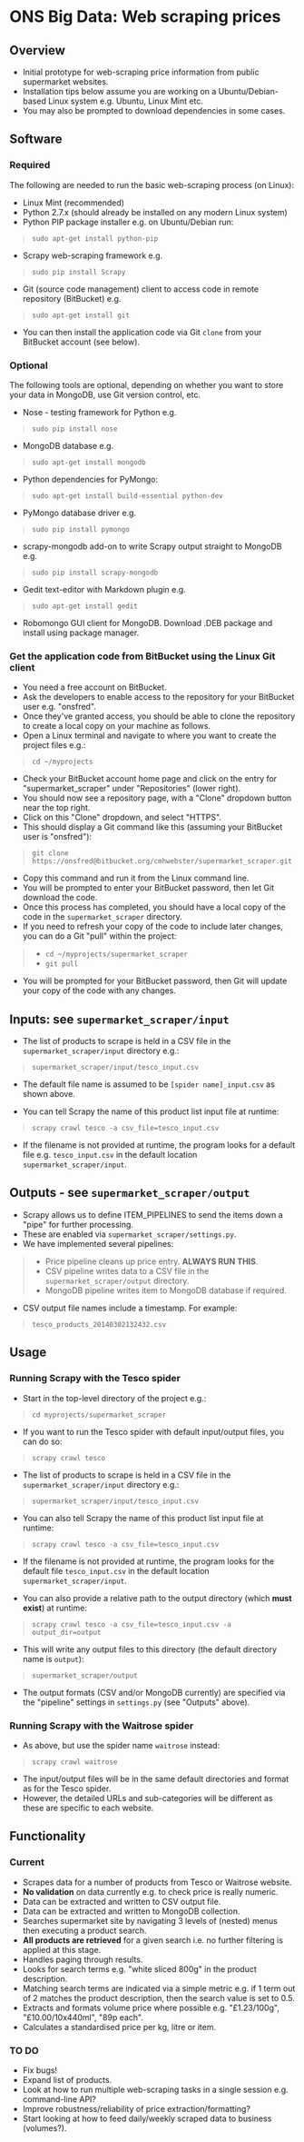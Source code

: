 ONS Big Data: Web scraping prices
=================================
Overview
--------
* Initial prototype for web-scraping price information from public supermarket websites.  
* Installation tips below assume you are working on a Ubuntu/Debian-based Linux system e.g. Ubuntu, Linux Mint etc.  
* You may also be prompted to download dependencies in some cases.

Software
--------
### Required
The following are needed to run the basic web-scraping process (on Linux):

* Linux Mint (recommended)
* Python 2.7.x (should already be installed on any modern Linux system)
* Python PIP package installer e.g. on Ubuntu/Debian run:  
> `sudo apt-get install python-pip`
* Scrapy web-scraping framework e.g. 
> `sudo pip install Scrapy`
* Git (source code management) client to access code in remote repository (BitBucket) e.g.
> `sudo apt-get install git`
* You can then install the application code via Git `clone` from your BitBucket account (see below).

### Optional
The following tools are optional, depending on whether you want to store your data in MongoDB, use Git version control, etc.

* Nose - testing framework for Python e.g.
> `sudo pip install nose`
* MongoDB database e.g.
> `sudo apt-get install mongodb`
* Python dependencies for PyMongo:
> `sudo apt-get install build-essential python-dev`
* PyMongo database driver e.g.
> `sudo pip install pymongo`
* scrapy-mongodb add-on to write Scrapy output straight to MongoDB e.g.
> `sudo pip install scrapy-mongodb`
* Gedit text-editor with Markdown plugin e.g.
> `sudo apt-get install gedit`
* Robomongo GUI client for MongoDB.  Download .DEB package and install using package manager.

### Get the application code from BitBucket using the Linux Git client
* You need a free account on BitBucket.
* Ask the developers to enable access to the repository for your BitBucket user e.g. "onsfred".
* Once they've granted access, you should be able to clone the repository to create a local copy on your machine as follows.
* Open a Linux terminal and navigate to where you want to create the project files e.g.:
> `cd ~/myprojects`
* Check your BitBucket account home page and click on the entry for "supermarket_scraper" under "Repositories" (lower right).
* You should now see a repository page, with a "Clone" dropdown button near the top right.
* Click on this "Clone" dropdown, and select "HTTPS".
* This should display a Git command like this (assuming your BitBucket user is "onsfred"):
> `git clone https://onsfred@bitbucket.org/cmhwebster/supermarket_scraper.git`
* Copy this command and run it from the Linux command line.
* You will be prompted to enter your BitBucket password, then let Git download the code.
* Once this process has completed, you should have a local copy of the code in the `supermarket_scraper` directory.
* If you need to refresh your copy of the code to include later changes, you can do a Git "pull" within the project:
> * `cd ~/myprojects/supermarket_scraper`
> * `git pull`
* You will be prompted for your BitBucket password, then Git will update your copy of the code with any changes.

Inputs: see `supermarket_scraper/input`
-------------------------------------
* The list of products to scrape is held in a CSV file in the `supermarket_scraper/input` directory e.g.:
>`supermarket_scraper/input/tesco_input.csv`
* The default file name is assumed to be `[spider name]_input.csv` as shown above.

* You can tell Scrapy the name of this product list input file at runtime:
>`scrapy crawl tesco -a csv_file=tesco_input.csv`
* If the filename is not provided at runtime, the program looks for a default file e.g. `tesco_input.csv` in the default location `supermarket_scraper/input`.

Outputs - see `supermarket_scraper/output`
------------------------------------------
* Scrapy allows us to define ITEM_PIPELINES to send the items down a "pipe" for further processing.
* These are enabled via `supermarket_scraper/settings.py`.
* We have implemented several pipelines:
> * Price pipeline cleans up price entry. **ALWAYS RUN THIS**.
> * CSV pipeline writes data to a CSV file in the `supermarket_scraper/output` directory.
> * MongoDB pipeline writes item to MongoDB database if required.
* CSV output file names include a timestamp.  For example:
> `tesco_products_20140302132432.csv`

Usage
-----
### Running Scrapy with the Tesco spider
* Start in the top-level directory of the project e.g.:
>`cd myprojects/supermarket_scraper`
* If you want to run the Tesco spider with default input/output files, you can do so:
>`scrapy crawl tesco`
* The list of products to scrape is held in a CSV file in the `supermarket_scraper/input` directory e.g.:
>`supermarket_scraper/input/tesco_input.csv`
* You can also tell Scrapy the name of this product list input file at runtime:
>`scrapy crawl tesco -a csv_file=tesco_input.csv`
* If the filename is not provided at runtime, the program looks for the default file `tesco_input.csv` in the default location `supermarket_scraper/input`.

* You can also provide a relative path to the output directory (which **must exist**) at runtime:
>`scrapy crawl tesco -a csv_file=tesco_input.csv -a output_dir=output`
* This will write any output files to this directory (the default directory name is `output`):
>`supermarket_scraper/output`
* The output formats (CSV and/or MongoDB currently) are specified via the "pipeline" settings in `settings.py` (see "Outputs" above).
### Running Scrapy with the Waitrose spider
* As above, but use the spider name `waitrose` instead:
>`scrapy crawl waitrose`
* The input/output files will be in the same default directories and format as for the Tesco spider.
* However, the detailed URLs and sub-categories will be different as these are specific to each website.

Functionality
-------------
### Current
* Scrapes data for a number of products from Tesco or Waitrose website.
* **No validation** on data currently e.g. to check price is really numeric.
* Data can be extracted and written to CSV output file.
* Data can be extracted and written to MongoDB collection.
* Searches supermarket site by navigating 3 levels of (nested) menus then executing a product search.
* **All products are retrieved** for a given search i.e. no further filtering is applied at this stage.
* Handles paging through results.
* Looks for search terms e.g. "white sliced 800g" in the product description.
* Matching search terms are indicated via a simple metric e.g. if 1 term out of 2 matches the product description, then the search value is set to 0.5.
* Extracts and formats volume price where possible e.g. "£1.23/100g", "£10.00/10x440ml", "89p each".
* Calculates a standardised price per kg, litre or item.

### TO DO
* Fix bugs!
* Expand list of products.
* Look at how to run multiple web-scraping tasks in a single session e.g. command-line API?
* Improve robustness/reliability of price extraction/formatting?
* Start looking at how to feed daily/weekly scraped data to business (volumes?).

